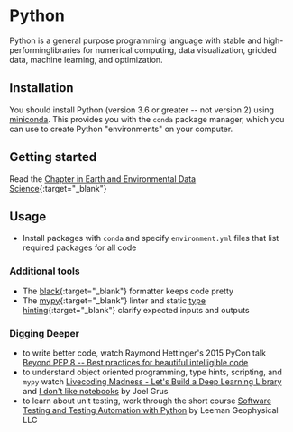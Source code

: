 # Python

Python is a general purpose programming language with stable and high-performinglibraries for numerical computing, data visualization, gridded data, machine learning, and optimization.

## Installation

You should install Python (version 3.6 or greater -- not version 2) using [miniconda](https://docs.conda.io/en/latest/miniconda.html).
This provides you with the `conda` package manager, which you can use to create Python "environments" on your computer.

## Getting started

Read the [Chapter in Earth and Environmental Data Science](https://earth-env-data-science.github.io/lectures/core_python/python_fundamentals.html){:target="_blank"}

## Usage

* Install packages with `conda` and specify `environment.yml` files that list required packages for all code

### Additional tools

* The [black](https://github.com/psf/black){:target="_blank"} formatter keeps code pretty
* The [mypy](http://mypy-lang.org/){:target="_blank"} linter and static [type hinting](https://sunscrapers.com/blog/python-best-practices-static-typing-in-python-with-mypy/){:target="_blank"} clarify expected inputs and outputs


### Digging Deeper

* to write better code, watch Raymond Hettinger's 2015 PyCon talk [Beyond PEP 8 -- Best practices for beautiful intelligible code](https://www.youtube.com/watch?v=wf-BqAjZb8M&list=LL&index=20&t=0s)
* to understand object oriented programming, type hints, scripting, and `mypy` watch [Livecoding Madness - Let's Build a Deep Learning Library](https://www.youtube.com/watch?v=o64FV-ez6Gw) and [I don't like notebooks](https://www.youtube.com/watch?v=7jiPeIFXb6U) by Joel Grus
* to learn about unit testing, work through the short course [Software Testing and Testing Automation with Python](https://leemangeophysicalllc.github.io/testing-with-python/) by Leeman Geophysical LLC

